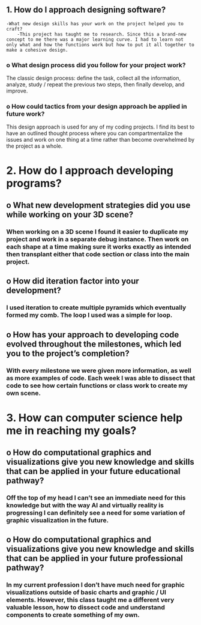 ## 1.	How do I approach designing software?
    -What new design skills has your work on the project helped you to craft?
        -This project has taught me to research. Since this a brand-new concept to me there was a major learning curve. I had to learn not only what and how the functions work but how to put it all together to make a cohesive design.
### o	What design process did you follow for your project work?
 The classic design process: define the task, collect all the information, analyze, study / repeat the previous two steps, then finally develop, and improve.
### o	How could tactics from your design approach be applied in future work?
This design approach is used for any of my coding projects. I find its best to have an outlined thought process where you can compartmentalize the issues and work on one thing at a time rather than become overwhelmed by the project as a whole.
# 2.	How do I approach developing programs?
## o	What new development strategies did you use while working on your 3D scene?
### When working on a 3D scene I found it easier to duplicate my project and work in a separate debug instance. Then work on each shape at a time making sure it works exactly as intended then transplant either that code section or class into the main project.
## o	How did iteration factor into your development?
### I used iteration to create multiple pyramids which eventually formed my comb. The loop I used was a simple for loop.
## o	How has your approach to developing code evolved throughout the milestones, which led you to the project’s completion?
### With every milestone we were given more information, as well as more examples of code. Each week I was able to dissect that code to see how certain functions or class work to create my own scene. 
# 3.	How can computer science help me in reaching my goals?
## o	How do computational graphics and visualizations give you new knowledge and skills that can be applied in your future educational pathway?
### Off the top of my head I can’t see an immediate need for this knowledge but with the way AI and virtually reality is progressing I can definitely see a need for some variation of graphic visualization in the future.
## o	How do computational graphics and visualizations give you new knowledge and skills that can be applied in your future professional pathway?
### In my current profession I don’t have much need for graphic visualizations outside of basic charts and graphic / UI elements. However, this class taught me a different very valuable lesson, how to dissect code and understand components to create something of my own.
